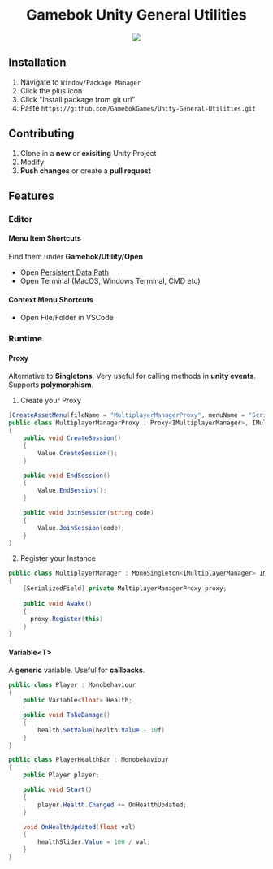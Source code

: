 <h1 align="center">Gamebok Unity General Utilities</h1>
<p align="center">
  <img src="https://www.gamebok.co.za/wp-content/uploads/2023/12/GamebokLogo@2x-150x150.png">
</p>

## Installation

1. Navigate to ```Window/Package Manager```
2. Click the plus icon 
2. Click "Install package from git url"
4. Paste ```https://github.com/GamebokGames/Unity-General-Utilities.git```

## Contributing
1. Clone in a **new** or **exisiting** Unity Project
2. Modify
3. **Push changes** or create a **pull request**

## Features

### Editor

#### Menu Item Shortcuts
Find them under **Gamebok/Utility/Open**

* Open [Persistent Data Path](https://docs.unity3d.com/ScriptReference/Application-persistentDataPath.html)
* Open Terminal (MacOS, Windows Terminal, CMD etc)

#### Context Menu Shortcuts
* Open File/Folder in VSCode

### Runtime

#### Proxy

Alternative to **Singletons**. Very useful for calling methods in **unity events**. Supports **polymorphism**.

1. Create your Proxy

```cs
[CreateAssetMenu(fileName = "MultiplayerManagerProxy", menuName = "ScriptableObjects/MultiplayerManagerProxy", order = 1)]
public class MultiplayerManagerProxy : Proxy<IMultiplayerManager>, IMultiplayerManager
{
    public void CreateSession()
    {
        Value.CreateSession();
    }

    public void EndSession()
    {
        Value.EndSession();
    }

    public void JoinSession(string code)
    {
        Value.JoinSession(code);
    }
}
```

2. Register your Instance

```cs
public class MultiplayerManager : MonoSingleton<IMultiplayerManager> IMultiplayerManager 
{
    [SerializedField] private MultiplayerManagerProxy proxy;
    
    public void Awake()
    {
      proxy.Register(this)
    }
}
```

#### Variable&lt;T&gt;

A **generic** variable. Useful for **callbacks**.

```cs
public class Player : Monobehaviour 
{
    public Variable<float> Health;

    public void TakeDamage()
    {
        health.SetValue(health.Value - 10f)
    }
}

public class PlayerHealthBar : Monobehaviour 
{
    public Player player;

    public void Start()
    {
        player.Health.Changed += OnHealthUpdated;
    }

    void OnHealthUpdated(float val)
    {
        healthSlider.Value = 100 / val;
    }
}
```